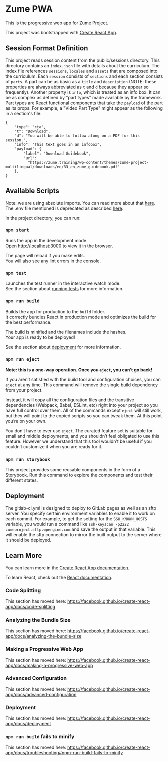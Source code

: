 # Zume PWA

This is the progressive web app for Zume Project.

This project was bootstrapped with [Create React App](https://github.com/facebook/create-react-app).

## Session Format Definition

This project reads session content from the public/sessions directory.
This directory contains an `index.json` file with details about the curriculum.
The index file references `sessions`, `locales` and `assets` that are composed into the curriculum.
Each `session` consists of `sections` and each section consists of `parts`.
A part can be as basic as a `title` and `description` (NOTE: these properties are always abbreviated as `t` and `d` because they appear so frequently). Another property is `info`, which is treated as an info box.
It can be as complex as defined by "part types" made available by the framework.
Part types are React functional components that take the `payload` of the part as its props.
For example, a "Video Part Type" might appear as the following in a section's file:

```
{
    "type": "cta",
    "t": "Download",
    "d": "You will be able to follow along on a PDF for this session.",
    "info": "This text goes in an infobox",
    "payload": {
        "label": "Download Guidebook",
        "url":
          "https://zume.training/wp-content/themes/zume-project-multilingual/downloads/en/33_en_zume_guidebook.pdf"
    },
}
```

## Available Scripts

Note: we are using absolute imports.
You can read more about that [here](https://medium.com/hackernoon/absolute-imports-with-create-react-app-4c6cfb66c35d). The .env file mentioned is deprecated as described [here](https://alligator.io/react/clean-import-statements-in-react/).

In the project directory, you can run:

### `npm start`

Runs the app in the development mode.<br>
Open [http://localhost:3000](http://localhost:3000) to view it in the browser.

The page will reload if you make edits.<br>
You will also see any lint errors in the console.

### `npm test`

Launches the test runner in the interactive watch mode.<br>
See the section about [running tests](https://facebook.github.io/create-react-app/docs/running-tests) for more information.

### `npm run build`

Builds the app for production to the `build` folder.<br>
It correctly bundles React in production mode and optimizes the build for the best performance.

The build is minified and the filenames include the hashes.<br>
Your app is ready to be deployed!

See the section about [deployment](https://facebook.github.io/create-react-app/docs/deployment) for more information.

### `npm run eject`

**Note: this is a one-way operation. Once you `eject`, you can’t go back!**

If you aren’t satisfied with the build tool and configuration choices, you can `eject` at any time. This command will remove the single build dependency from your project.

Instead, it will copy all the configuration files and the transitive dependencies (Webpack, Babel, ESLint, etc) right into your project so you have full control over them. All of the commands except `eject` will still work, but they will point to the copied scripts so you can tweak them. At this point you’re on your own.

You don’t have to ever use `eject`. The curated feature set is suitable for small and middle deployments, and you shouldn’t feel obligated to use this feature. However we understand that this tool wouldn’t be useful if you couldn’t customize it when you are ready for it.

### `npm run storybook`

This project provides some reusable components in the form of a Storybook. Run this command to explore the components and test their different states.

## Deployment

The gitlab-ci.yml is designed to deploy to GitLab pages as well as an sftp server.
You specify certain environment variables to enable it to work on each commit.
For example, to get the setting for the `SSH_KNOWN_HOSTS` variable, you would run a
command like `ssh-keyscan -p2222 zumeproject.sftp.wpengine.com` and save the output in that variable.
This will enable the sftp connection to mirror the built output to the server
where it should be deployed.

## Learn More

You can learn more in the [Create React App documentation](https://facebook.github.io/create-react-app/docs/getting-started).

To learn React, check out the [React documentation](https://reactjs.org/).

### Code Splitting

This section has moved here: https://facebook.github.io/create-react-app/docs/code-splitting

### Analyzing the Bundle Size

This section has moved here: https://facebook.github.io/create-react-app/docs/analyzing-the-bundle-size

### Making a Progressive Web App

This section has moved here: https://facebook.github.io/create-react-app/docs/making-a-progressive-web-app

### Advanced Configuration

This section has moved here: https://facebook.github.io/create-react-app/docs/advanced-configuration

### Deployment

This section has moved here: https://facebook.github.io/create-react-app/docs/deployment

### `npm run build` fails to minify

This section has moved here: https://facebook.github.io/create-react-app/docs/troubleshooting#npm-run-build-fails-to-minify
